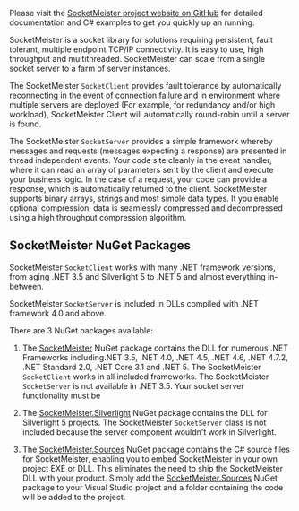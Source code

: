 Please visit the [SocketMeister project website on GitHub](https://github.com/SeanFellowes/SocketMeister) for detailed documentation and C# examples to get you quickly up an running.

SocketMeister is a socket library for solutions requiring persistent, fault tolerant, multiple endpoint TCP/IP connectivity. It is easy to use, high throughput and multithreaded. SocketMeister can scale from a single socket server to a farm of server instances.

The SocketMeister `SocketClient` provides fault tolerance by automatically reconnecting in the event of connection failure and in environment where multiple servers are deployed (For example, for redundancy and/or high workload), SocketMeister Client will automatically round-robin until a server is found. 

The SocketMeister `SocketServer` provides a simple framework whereby messages and requests (messages expecting a response) are presented in thread independent events. Your code site cleanly in the event handler, where it can read an array of parameters sent by the client and execute your business logic. In the case of a request, your code can provide a response, which is automatically returned to the client. SocketMeister supports binary arrays, strings and most simple data types. It you enable optional compression, data is seamlessly compressed and decompressed using a high throughput compression algorithm.

## SocketMeister NuGet Packages

SocketMeister `SocketClient` works with many .NET framework versions, from aging .NET 3.5 and Silverlight 5 to .NET 5 and almost everything in-between. 

SocketMeister `SocketServer` is included in DLLs compiled with .NET framework 4.0 and above. 

There are 3 NuGet packages available:

1. The [SocketMeister](https://www.nuget.org/packages/SocketMeister/) NuGet package contains the DLL for numerous .NET Frameworks including.NET 3.5, .NET 4.0, .NET 4.5, .NET 4.6, .NET 4.7.2, .NET Standard 2.0, .NET Core 3.1 and .NET 5. The SocketMeister `SocketClient` works in all included frameworks. The SocketMeister `SocketServer` is not available in .NET 3.5. Your socket server functionality must be 

2. The [SocketMeister.Silverlight]() NuGet package contains the DLL for Silverlight 5 projects. The SocketMeister `SocketServer` class is not included because the server component wouldn't work in Silverlight.

3. The [SocketMeister.Sources](https://www.nuget.org/packages/SocketMeister.Sources/) NuGet package contains the C# source files for SocketMeister, enabling you to embed SocketMeister in your own project EXE or DLL. This eliminates the need to ship the SocketMeister DLL with your product. Simply add the [SocketMeister.Sources](https://www.nuget.org/packages/SocketMeister.Sources/) NuGet package to your Visual Studio project and a folder containing the code will be added to the project.

